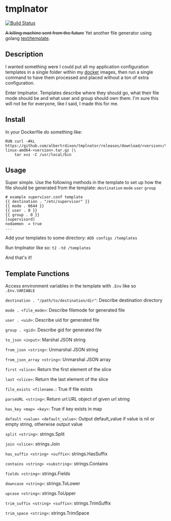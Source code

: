 # tmplnator

[![Build Status](https://travis-ci.org/albertrdixon/tmplnator.svg?branch=master)](https://travis-ci.org/albertrdixon/tmplnator)

~~A killing machine sent from the future~~ 
Yet another file generator using golang [text/template](http://golang.org/pkg/text/template/).

## Description

I wanted something were I could put all my application configuration templates in a single folder within my [docker](https://www.docker.com/) images, then run a single command to have them processed and placed without a ton of extra configuration.

Enter tmplnator. Templates describe where they should go, what their file mode should be and what user and group should own them. I'm sure this will not be for everyone, like I said, I made this for me.

## Install

In your Dockerfile do something like:

```
RUN curl -#kL https://github.com/albertrdixon/tmplnator/releases/download/<version>/tnator-linux-amd64-<version>.tar.gz |\
    tar xvz -C /usr/local/bin
```

## Usage

Super simple. Use the following methods in the template to set up how the file should be generated from the template: `destination` `mode` `user` `group`

```
# example supervisor.conf template
{{ destination . "/etc/supervisor" }}
{{ mode . 0644 }}
{{ user . 0 }}
{{ group . 0 }}
[supervisord]
nodaemon  = true
...
```

Add your templates to some directory: `ADD configs /templates`

Run tmplnator like so: `t2 -td /templates`

And that's it!

## Template Functions

Access environment variables in the template with `.Env` like so `.Env.VARIABLE`

`destination . "/path/to/destination/dir"`: Describe destination directory

`mode . <file_mode>`: Describe filemode for generated file

`user . <uid>`: Describe uid for generated file

`group . <gid>`: Describe gid for generated file

`to_json <input>`: Marshal JSON string

`from_json <string>`: Unmarshal JSON string

`from_json_array <string>`: Unmarshal JSON array

`first <slice>`: Return the first element of the slice

`last <slice>`: Return the last element of the slice

`file_exists <filename.`: True if file exists

`parseURL <string>`: Return url.URL object of given url string

`has_key <map> <key>`: True if key exists in map

`default <value> <default_value>`: Output default_value if value is nil or empty string, otherwise output value

`split <string>`: strings.Split

`join <slice>`: strings.Join

`has_suffix <string> <suffix>`: strings.HasSuffix

`contains <string> <substring>`: strings.Contains

`fields <string>`: strings.Fields

`downcase <string>`: strings.ToLower

`upcase <string>`: strings.ToUpper

`trim_suffix <string> <suffix>`: strings.TrimSuffix

`trim_space <string>`: strings.TrimSpace
